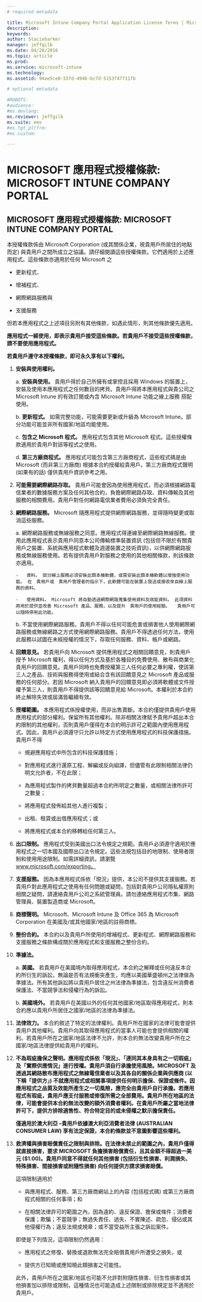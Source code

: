 ```yaml
---
# required metadata

title: Microsoft Intune Company Portal Application License Terms | Microsoft Intune
description:
keywords:
author: Staciebarker
manager: jeffgilb
ms.date: 04/28/2016
ms.topic: article
ms.prod:
ms.service: microsoft-intune
ms.technology:
ms.assetid: 94ae5ce0-55fd-494b-bc7d-5153f47711fb

# optional metadata

#ROBOTS:
#audience:
#ms.devlang:
ms.reviewer: jeffgilb
ms.suite: ems
#ms.tgt_pltfrm:
#ms.custom:

---
```


# MICROSOFT 應用程式授權條款: MICROSOFT INTUNE COMPANY PORTAL

## MICROSOFT 應用程式授權條款: MICROSOFT INTUNE COMPANY PORTAL
本授權條款係由 Microsoft Corporation (或其關係企業，視貴用戶所居住的地點而定) 與貴用戶之間所成立之協議。請仔細閱讀這些授權條款。它們適用於上述應用程式。這些條款亦適用於任何 Microsoft 之

-   更新程式、

-   增補程式、

-   網際網路服務與

-   支援服務

但若本應用程式之上述項目另附有其他條款，如遇此情形，則其他條款優先適用。

**應用程式一經使用，即表示貴用戶接受這些條款。若貴用戶不接受這些授權條款，請不要使用應用程式。**

**若貴用戶遵守本授權條款，即可永久享有以下權利。**

1.  **安裝與使用權利。**

    a.  **安裝與使用。** 貴用戶得於自己所擁有或掌控且採用 Windows 的裝置上，安裝及使用本應用程式之任何數目的拷貝。貴用戶得將本應用程式與貴公司之 Microsoft Intune 的有效訂閱或內含 Microsoft Intune 功能之線上服務 搭配使用。

    b.  **更新程式。** 如需完整功能，可能需要更新或升級為 Microsoft Intune。部分功能可能並非所有國家/地區均能使用。

    c.  **包含之 Microsoft 程式。** 應用程式包含其他 Microsoft 程式。這些授權條款適用於貴用戶對該等程式之使用。

    d.  **第三方廠商程式。** 應用程式可能包含第三方廠商程式，這些程式碼是由 Microsoft (而非第三方廠商) 根據本合約授權給貴用戶。第三方廠商程式聲明 (如果有的話) 僅供貴用戶資訊參考之用。

2.  **可能需要網際網路存取。** 貴用戶可能會因為使用應用程式，而必須根據網路電信業者的數據服務方案及任何其他合約，負擔網際網路存取、資料傳輸及其他服務的相關費用。貴用戶對任何網路電信業者費用必須負完全責任。

3.  **網際網路服務。** Microsoft 隨應用程式提供網際網路服務，並得隨時變更或取消這些服務。

    a.  網際網路服務或無線服務之同意。應用程式得連線至網際網路無線服務。使用此應用程式表示貴用戶同意本公司傳輸標準裝置資訊 (包括但不限於有關貴用戶之裝置、系統與應用程式軟體及週邊裝置之技術資訊)，以供網際網路服務或無線服務使用。若有提供貴用戶對服務之使用的其他相關條款，則該條款亦適用。

        -   資料。 部分線上服務必須安裝此類本機軟體，或需安裝此類本機軟體以增強使用功能。 在　貴用戶或　貴用戶管理者的指示下，此軟體可能在裝置上發送或接收來自線上服務的資料。

        -   使用資料。 Microsoft 將自動透過網際網路蒐集使用資料及效能資料。 此項資料將用於提供並改善 Microsoft 產品、服務，以及提升　貴用戶的使用經驗。 　貴用戶可以隨時停用此功能。

    b.  不當使用網際網路服務。貴用戶不得以任何可能危害或損害他人使用網際網路服務或無線網路之方式使用網際網路服務。貴用戶不得透過任何方法，使用此服務以試圖在未經授權的情況下，存取任何服務、資料、帳戶或網路。

4.  **回饋意見。** 若貴用戶向 Microsoft 提供應用程式之相關回饋意見，則貴用戶授予 Microsoft 權利，得以任何方式及基於各種目的免費使用、散布與商業化貴用戶的回饋意見。貴用戶同時也免費授權第三人任何必要之專利權，使該第三人之產品、技術與服務得使用或結合含有該回饋意見之 Microsoft 產品或服務的任何部分。若因 Microsoft 納入貴用戶的回饋意見即必須將軟體或文件授權予第三人，則貴用戶不得提供該等回饋意見給 Microsoft。本權利於本合約終止解除失效或屆滿皆繼續有效。

5.  **授權範圍。** 本應用程式係授權使用，而非出售賣斷。本合約僅提供貴用戶使用應用程式的部分權利。保留所有其他權利。除非相關法律賦予貴用戶超出本合約限制的其他權利，否則貴用戶僅得在本合約明示許可之範圍內使用應用程式。因此，貴用戶必須遵守只允許以特定方式使用應用程式的科技保護措施。貴用戶不得

    -   規避應用程式中所包含的科技保護措施；

    -   對應用程式進行還原工程、解編或反向組譯，但儘管有此限制相關法律仍明文允許者，不在此限；

    -   為應用程式製作的拷貝數量超過本合約所明定之數量，或相關法律所許可之數量；

    -   將應用程式發佈給其他人進行複製；

    -   出租、租賃或出借應用程式；或

    -   將應用程式或本合約移轉給任何第三人。

6.  **出口限制。** 應用程式受到美國出口法令規定之規範。貴用戶必須遵守適用於應用程式之一切本國及國際出口法令規定。這些法規包括目的地限制、使用者限制和使用用途限制。如需詳細資訊，請瀏覽 www.microsoft.com/exporting。

7.  **支援服務。** 因為本應用程式係依「現況」提供，本公司不提供其支援服務。若貴用戶對此應用程式之使用有任何問題或疑問，包括對貴用戶公司隱私權原則相關之疑問，請連絡貴用戶公司之系統管理員。請勿連絡應用程式市集、網路管理員、裝置製造商或 Microsoft。

8.  **商標聲明。** Microsoft、Microsoft Intune 及 Office 365 為 Microsoft Corporation 在美國及/或其他國家/地區的註冊商標。

9. **整份合約。** 本合約以及貴用戶所使用的增補程式、更新程式、網際網路服務和支援服務之條款構成關於應用程式和支援服務之整份合約。

10. **準據法。**

    a.  **美國。** 若貴用戶在美國境內取得應用程式，本合約之解釋或任何違反本合約所衍生的訴訟，無論是否有法規衝突產生，均應以美國華盛頓州之法律做為準據法。所有其他訴訟將以貴用戶居住之州法律為準據法，包含違反州消費者保護法、不當競爭法和侵權行為的訴訟。

    b.  **美國境外。** 若貴用戶在美國以外的任何其他國家/地區取得應用程式，則本合約應以貴用戶所居住之國家/地區的法律為準據法。

11. **法律效力。** 本合約敘述了特定的法律權利。貴用戶所在國家的法律可能會提供貴用戶其他權利。貴用戶向其取得應用程式的當事人可能也會提供相關的權利。若貴用戶所在之國家/地區法律不允許，則本合約無法改變貴用戶所在之國家/地區法律提供給貴用戶的權利。

12. **不為瑕疵擔保之聲明。應用程式係依「現況」、「連同其本身具有之一切瑕疵」及「實際供應情況」進行授權。貴用戶須自行承擔使用風險。MICROSOFT 及透過其網路散布應用程式之無線電信業者以及其各自的關係企業與供應商 (以下稱「提供方」) 不就應用程式或相關事項提供任何明示擔保、保證或條件。因應用程式之品質及效能所產生之一切風險，應完全由貴用戶自行承擔。若應用程式有瑕疵，貴用戶應支付服務或修復所需之全部費用。貴用戶所在地區的法律，可能會提供本合約無法改變的額外消費者權利。在貴用戶所屬之當地法律許可下，提供方排除適售性、符合特定目的或未侵權之默示擔保責任。**

    **僅適用於澳大利亞 –貴用戶依據澳大利亞消費者法律 (AUSTRALIAN CONSUMER LAW) 享有法定保證，本合約條款並不意圖影響這些權利。**

13. **救濟權與損害賠償責任之限制與排除。在法律未禁止的範圍之內，貴用戶僅得就直接損害，要求 MICROSOFT 負擔損害賠償責任，且其金額不得超過一美元 ($1.00)。貴用戶同意不得就任何其他損害 (包括衍生性損害、利潤損失、特殊損害、間接損害或附隨性損害) 向任何提供方請求損害賠償。**

    這項限制適用於

    -   與應用程式、服務、第三方廠商網站上的內容 (包括程式碼) 或第三方廠商程式相關的任何事項；和

    -   在相關法律許可的範圍之內，因為違約、違反保證、擔保或條件；消費者保護；欺騙；不當競爭；無過失責任、過失、不實陳述、疏忽、侵佔或其他侵權行為；違反法規或規章；或不當受益所主張之訴訟案件。

    即使是下列情況，這項限制仍然適用：

    -  應用程式之修復、替換或退款無法完全賠償貴用戶所遭受之損失，或

    -  提供方已知曉或應知曉此類損害之可能性。

    此外，貴用戶所在之國家/地區也可能不允許對附隨性損害、衍生性損害或其他損害加以排除或限制，這種情況也可能造成上述限制或排除規定並不適用於貴用戶。

